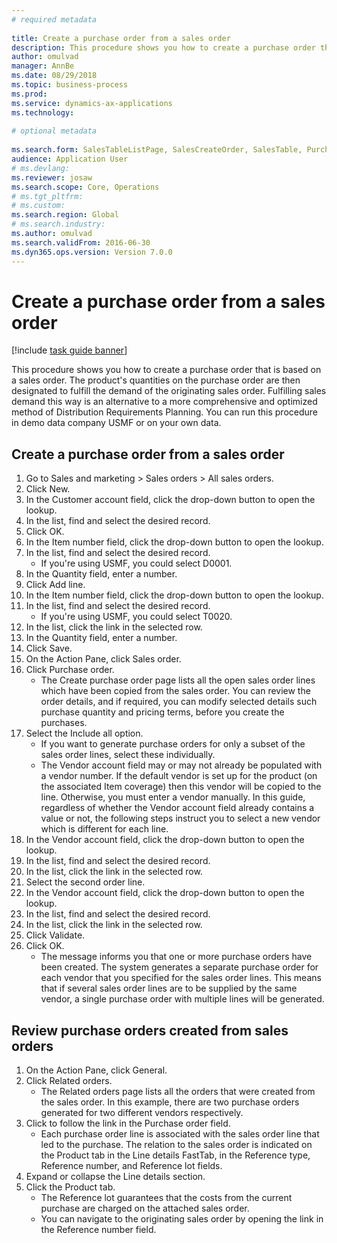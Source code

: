 ```yaml
--- 
# required metadata 
 
title: Create a purchase order from a sales order
description: This procedure shows you how to create a purchase order that is based on a sales order. 
author: omulvad
manager: AnnBe 
ms.date: 08/29/2018
ms.topic: business-process 
ms.prod:  
ms.service: dynamics-ax-applications 
ms.technology:  
 
# optional metadata 
 
ms.search.form: SalesTableListPage, SalesCreateOrder, SalesTable, PurchCreateFromSalesOrder, VendAccountItemLookup, SalesTableReferences, PurchTable   
audience: Application User 
# ms.devlang:  
ms.reviewer: josaw
ms.search.scope: Core, Operations 
# ms.tgt_pltfrm:  
# ms.custom:  
ms.search.region: Global
# ms.search.industry: 
ms.author: omulvad
ms.search.validFrom: 2016-06-30 
ms.dyn365.ops.version: Version 7.0.0 
---
```

# Create a purchase order from a sales order

[!include [task guide banner](../../includes/task-guide-banner.md)]

This procedure shows you how to create a purchase order that is based on a sales order. The product's quantities on the purchase order are then designated to fulfill the demand of the originating sales order. Fulfilling sales demand this way is an alternative to a more comprehensive and optimized method of Distribution Requirements Planning. You can run this procedure in demo data company USMF or on your own data.


## Create a purchase order from a sales order
1. Go to Sales and marketing > Sales orders > All sales orders.
2. Click New.
3. In the Customer account field, click the drop-down button to open the lookup.
4. In the list, find and select the desired record.
5. Click OK.
6. In the Item number field, click the drop-down button to open the lookup.
7. In the list, find and select the desired record.
    * If you're using USMF, you could select D0001.  
8. In the Quantity field, enter a number.
9. Click Add line.
10. In the Item number field, click the drop-down button to open the lookup.
11. In the list, find and select the desired record.
    * If you're using USMF, you could select T0020.  
12. In the list, click the link in the selected row.
13. In the Quantity field, enter a number.
14. Click Save.
15. On the Action Pane, click Sales order.
16. Click Purchase order.
    * The Create purchase order page lists all the open sales order lines which have been copied from the sales order. You can review the order details, and if required, you can modify selected details such purchase quantity and pricing terms, before you create the purchases.  
17. Select the Include all option.
    * If you want to generate purchase orders for only a subset of the sales order lines, select these individually.  
    * The Vendor account field may or may not already be populated with a vendor number. If the default vendor is set up for the product (on the associated Item coverage) then this vendor will be copied  to the line. Otherwise, you must enter a vendor manually.  In this guide, regardless of whether the Vendor account field already contains a value or not, the following steps instruct you to select a new vendor which is different for each line.  
18. In the Vendor account field, click the drop-down button to open the lookup.
19. In the list, find and select the desired record.
20. In the list, click the link in the selected row.
21. Select the second order line.
22. In the Vendor account field, click the drop-down button to open the lookup.
23. In the list, find and select the desired record.
24. In the list, click the link in the selected row.
25. Click Validate.
26. Click OK.
    * The message informs you that one or more purchase orders have been created. The system generates a separate purchase order for each vendor that you specified for the sales order lines. This means that if several sales order lines are to be supplied by the same vendor, a single purchase order with multiple lines will be generated.  

## Review purchase orders created from sales orders
1. On the Action Pane, click General.
2. Click Related orders.
    * The Related orders page lists all the orders that were created from the sales order. In this example, there are two purchase orders generated for two different vendors respectively.  
3. Click to follow the link in the Purchase order field.
    * Each purchase order line is associated with the sales order line that led to the purchase. The relation to the sales order is indicated on the Product tab in the Line details FastTab, in the Reference type, Reference number, and Reference lot fields.  
4. Expand or collapse the Line details section.
5. Click the Product tab.
    * The Reference lot guarantees that the costs from the current purchase are charged on the attached sales order.  
    * You can navigate to the originating sales order by opening the link in the Reference number field.  

